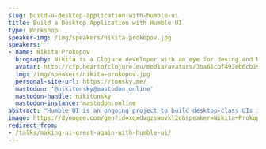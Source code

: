 ```yaml
---
slug: build-a-desktop-application-with-humble-ui
title: Build a Desktop Application with Humble UI
type: Workshop
speaker-img: /img/speakers/nikita-prokopov.jpg
speakers:
- name: Nikita Prokopov
  biography: Nikita is a Clojure developer with an eye for desing and UX. He’s the author of DataScript, Humble UI, Rum, Clojure Sublimed, Tongue, Uberjars, clj-simple-router, and Fira Code.
  avatar: http://cfp.heartofclojure.eu/media/avatars/3ba61cbf493eb6cb19e738c497e206e4_6EoGwIB.jpg
  img: /img/speakers/nikita-prokopov.jpg
  personal-site-url: https://tonsky.me/
  mastodon: '@nikitonsky@mastodon.online'
  mastodon-handle: nikitonsky
  mastodon-instance: mastodon.online
abstract: "Humble UI is an ongoing project to build desktop-class UIs in Clojure without help of the browser.\r\n\r\nIn this workshop, we’ll try to build a new graphical desktop application that works across all three OSes from scratch."
image: https://dynogee.com/gen?id=xqxdvgzswovkl2c&speaker=Nikita+Prokopov&title=Build+a+Desktop+Application+with+Humble+UI&type=Workshop&img=https%3A//2024.heartofclojure.eu/img/speakers/nikita-prokopov.jpg%3F1
redirect_from:
- /talks/making-ui-great-again-with-humble-ui/
---
```

